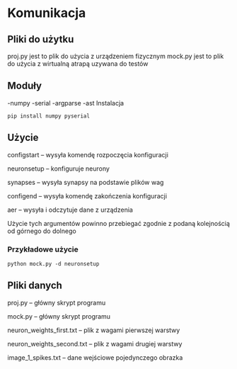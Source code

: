 # Komunikacja 


## Pliki do użytku
proj.py jest to plik do użycia z urządzeniem fizycznym
mock.py jest to plik do użycia z wirtualną atrapą uzywana do testów


## Moduły
-numpy
-serial
-argparse
-ast
Instalacja

`pip install numpy pyserial`


## Użycie 

configstart – wysyła komendę rozpoczęcia konfiguracji

neuronsetup – konfiguruje neurony

synapses – wysyła synapsy na podstawie plików wag

configend – wysyła komendę zakończenia konfiguracji

aer – wysyła i odczytuje dane z urządzenia

Użycie tych argumentów powinno przebiegać zgodnie z podaną kolejnością od górnego do dolnego


### Przykładowe użycie 
`python mock.py -d neuronsetup`

## Pliki danych 

proj.py – główny skrypt programu

mock.py – główny skrypt programu 

neuron_weights_first.txt – plik z wagami pierwszej warstwy

neuron_weights_second.txt – plik z wagami drugiej warstwy

image_1_spikes.txt – dane wejściowe pojedynczego obrazka 
